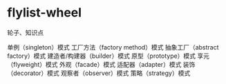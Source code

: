 # flylist-wheel
轮子、知识点


单例（singleton）模式
工厂方法（factory method）模式
抽象工厂（abstract factory）模式
建造者/构建器（builder）模式 
原型（prototype）模式
享元（flyweight）模式
外观（facade）模式
适配器（adapter）模式
装饰（decorator）模式
观察者（observer）模式
策略（strategy）模式